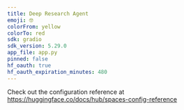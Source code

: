 ```yaml
---
title: Deep Research Agent
emoji: 🤓
colorFrom: yellow
colorTo: red
sdk: gradio
sdk_version: 5.29.0
app_file: app.py
pinned: false
hf_oauth: true
hf_oauth_expiration_minutes: 480
---
```


Check out the configuration reference at https://huggingface.co/docs/hub/spaces-config-reference